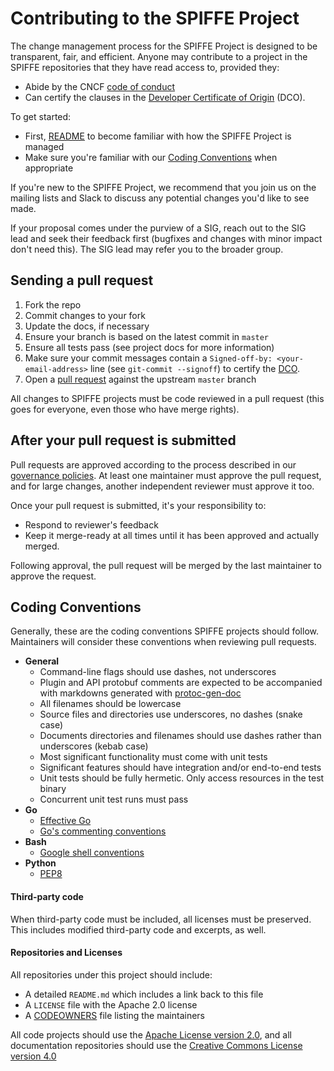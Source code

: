 # Contributing to the SPIFFE Project

The change management process for the SPIFFE Project is designed to be transparent, fair, and
efficient. Anyone may contribute to a project in the SPIFFE repositories that they have read access
to, provided they:

* Abide by the CNCF [code of conduct](/CODE-OF-CONDUCT.md)
* Can certify the clauses in the [Developer Certificate of Origin](/DCO) (DCO).

To get started:

* First, [README](/README.md) to become familiar with how the SPIFFE Project is managed
* Make sure you're familiar with our [Coding Conventions](#conventions) when appropriate

If you're new to the SPIFFE Project, we recommend that you join us on the mailing lists and Slack to
discuss any potential changes you'd like to see made.

If your proposal comes under the purview of a SIG, reach out to the SIG lead and seek their feedback
first (bugfixes and changes with minor impact don't need this). The SIG lead may refer you to the
broader group.

## Sending a pull request

1. Fork the repo
1. Commit changes to your fork
1. Update the docs, if necessary
1. Ensure your branch is based on the latest commit in `master`
1. Ensure all tests pass (see project docs for more information)
2. Make sure your commit messages contain a `Signed-off-by: <your-email-address>` line (see `git-commit --signoff`) to certify the [DCO](/DCO).
1. Open a [pull request](https://help.github.com/articles/creating-a-pull-request-from-a-fork/)
  against the upstream `master` branch

All changes to SPIFFE projects must be code reviewed in a pull request (this goes for everyone, even
those who have merge rights).

## After your pull request is submitted

Pull requests are approved according to the process described in our [governance
policies](/GOVERNANCE.md). At least one maintainer must approve the pull request, and for large
changes, another independent reviewer must approve it too.

Once your pull request is submitted, it's your responsibility to:

* Respond to reviewer's feedback
* Keep it merge-ready at all times until it has been approved and actually merged.

Following approval, the pull request will be merged by the last maintainer to approve the request.

## Coding Conventions <a name="conventions"></a>

Generally, these are the coding conventions SPIFFE projects should follow. Maintainers will consider
these conventions when reviewing pull requests.

* **General**
  * Command-line flags should use dashes, not underscores
  * Plugin and API protobuf comments are expected to be accompanied with markdowns generated with
    [protoc-gen-doc](https://github.com/pseudomuto/protoc-gen-doc)
  * All filenames should be lowercase
  * Source files and directories use underscores, no dashes (snake case)
  * Documents directories and filenames should use dashes rather than underscores (kebab case)
  * Most significant functionality must come with unit tests
  * Significant features should have integration and/or end-to-end tests
  * Unit tests should be fully hermetic. Only access resources in the test binary
  * Concurrent unit test runs must pass
* **Go**
  * [Effective Go](https://golang.org/doc/effective_go.html)
  * [Go's commenting conventions](http://blog.golang.org/godoc-documenting-go-code)
* **Bash**
  * [Google shell conventions](https://google.github.io/styleguide/shell.xml)
* **Python**
  * [PEP8](https://www.python.org/dev/peps/pep-0008/)

#### Third-party code

When third-party code must be included, all licenses must be preserved. This includes modified
third-party code and excerpts, as well.

#### Repositories and Licenses

All repositories under this project should include:

* A detailed `README.md` which includes a link back to this file
* A `LICENSE` file with the Apache 2.0 license
* A [CODEOWNERS](https://help.github.com/articles/about-codeowners/) file listing the maintainers

All code projects should use the [Apache License version
2.0](https://www.apache.org/licenses/LICENSE-2.0), and all documentation repositories should use the
[Creative Commons License version 4.0](https://creativecommons.org/licenses/by/4.0/legalcode)
